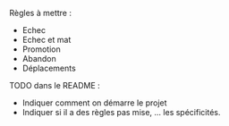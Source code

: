 Règles à mettre :
- Echec
- Echec et mat
- Promotion
- Abandon
- Déplacements


TODO dans le README :
- Indiquer comment on démarre le projet
- Indiquer si il a des règles pas mise, ... les spécificités.